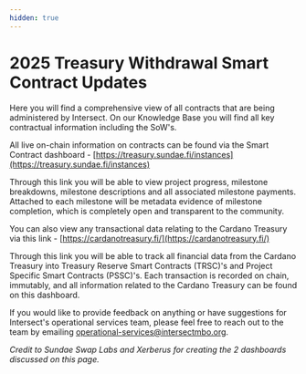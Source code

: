 ```yaml
---
hidden: true
---
```


# 2025 Treasury Withdrawal Smart Contract Updates

Here you will find a comprehensive view of all contracts that are being administered by Intersect. On our Knowledge Base you will find all key contractual information including the SoW's.

All live on-chain information on contracts can be found via the Smart Contract dashboard - [https://treasury.sundae.fi/instances](https://treasury.sundae.fi/instances)

Through this link you will be able to view project progress, milestone breakdowns, milestone descriptions and all associated milestone payments. Attached to each milestone will be metadata evidence of milestone completion, which is completely open and transparent to the community.

You can also view any transactional data relating to the Cardano Treasury via this link - [https://cardanotreasury.fi/](https://cardanotreasury.fi/)

Through this link you will be able to track all financial data from the Cardano Treasury into Treasury Reserve Smart Contracts (TRSC)'s and Project Specific Smart Contracts (PSSC)'s. Each transaction is recorded on chain, immutably, and all information related to the Cardano Treasury can be found on this dashboard.

If you would like to provide feedback on anything or have suggestions for Intersect's operational services team, please feel free to reach out to the team by emailing operational-services@intersectmbo.org.

_Credit to Sundae Swap Labs and Xerberus for creating the 2 dashboards discussed on this page._









